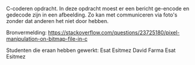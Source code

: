 C-coderen opdracht.
In deze opdracht moest er een bericht ge-encode en gedecode zijn in een afbeelding. Zo kan met communiceren via foto's zonder dat anderen het niet door hebben.

Bronvermelding:
https://stackoverflow.com/questions/23725180/pixel-manipulation-on-bitmap-file-in-c

Studenten die eraan hebben gewerkt:
Esat Esitmez 
David Farma
Esat Esitmez
